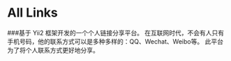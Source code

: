 All Links
============================
###基于 Yii2 框架开发的一个个人链接分享平台。
在互联网时代，不会有人只有手机号码，他的联系方式可以是多种多样的：QQ、Wechat、Weibo等。
此平台为了将个人联系方式更好地分享。
